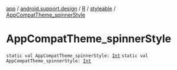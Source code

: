 [app](../../../index.md) / [android.support.design](../../index.md) / [R](../index.md) / [styleable](index.md) / [AppCompatTheme_spinnerStyle](./-app-compat-theme_spinner-style.md)

# AppCompatTheme_spinnerStyle

`static val AppCompatTheme_spinnerStyle: `[`Int`](https://kotlinlang.org/api/latest/jvm/stdlib/kotlin/-int/index.html)
`static val AppCompatTheme_spinnerStyle: `[`Int`](https://kotlinlang.org/api/latest/jvm/stdlib/kotlin/-int/index.html)
